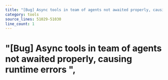 ```yaml
---
title: "[Bug] Async tools in team of agents not awaited properly, causing runtime errors ",
category: tools
source_lines: 51029-51030
line_count: 1
---
```


#     "[Bug] Async tools in team of agents not awaited properly, causing runtime errors ",
